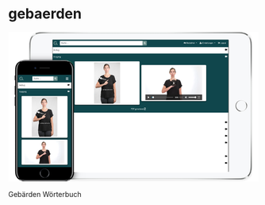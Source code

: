 # gebaerden

![alt text](https://raw.githubusercontent.com/tiloman/gebaerden/test_branch/img/responsive_gebaerden.png)


Gebärden Wörterbuch
